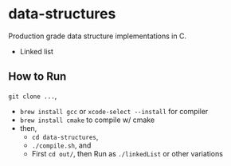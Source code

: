 # data-structures

Production grade data structure implementations in C.

- Linked list


## How to Run

`git clone ...`,

- `brew install gcc` or `xcode-select --install` for compiler
- `brew install cmake` to compile w/ cmake
- then,
    - `cd data-structures`,
    - `./compile.sh`, and
    - First `cd out/`,
      then Run as `./linkedList` or other variations

